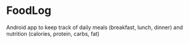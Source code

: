 # FoodLog
Android app to keep track of daily meals (breakfast, lunch, dinner) and nutrition (calories, protein, carbs, fat)
